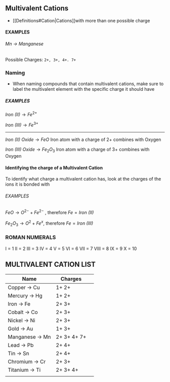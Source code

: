## Multivalent Cations

- [[Definitions#Cation|Cations]]with more than one possible charge
#### EXAMPLES
###### Mn -> Manganese
Possible Charges:
`2+, 3+, 4+. 7+`

### Naming
- When naming compounds that contain multivalent cations, make sure to label the multivalent element with the specific charge it should have

##### EXAMPLES
$\textit{Iron (II)} \rightarrow Fe^{2+}$

$\textit{Iron (III)} \rightarrow Fe^{3+}$


-----------------------------------------------------------------------

$\textit{Iron (II) Oxide} \rightarrow FeO$
Iron atom with a charge of 2+ combines with Oxygen

$\textit{Iron (III) Oxide} \rightarrow Fe_2O_3$
Iron atom with a charge of 3+ combines with Oxygen


#### Identifying the charge of a Multivalent Cation

To identify what charge a multivalent cation has, look at the charges of the ions it is bonded with 

###### EXAMPLES
$FeO \rightarrow O^{2-} + Fe^{2-}$ , therefore $Fe = \textit{Iron (II)}$ 

$Fe_2O_3 \rightarrow O^2 + Fe^x$, therefore $Fe = \textit{Iron (III)}$ 


### ROMAN NUMERALS
I = 1
II = 2
III = 3
IV = 4
V = 5
VI = 6
VII = 7
VIII = 8
IX = 9
X = 10


## MULTIVALENT CATION LIST

| Name                     | Charges     |     |
| ------------------------ | ----------- | --- |
| Copper ->         Cu     | 1+ 2+       |     |
| Mercury ->       Hg      | 1+ 2+       |     |
| Iron ->              Fe  | 2+ 3+       |     |
| Cobalt ->          Co    | 2+ 3+       |     |
| Nickel ->           Ni   | 2+ 3+       |     |
| Gold ->             Au   | 1+ 3+       |     |
| Manganese -> Mn          | 2+ 3+ 4+ 7+ |     |
| Lead ->             Pb   | 2+ 4+       |     |
| Tin ->                Sn | 2+ 4+       |     |
| Chromium ->    Cr        | 2+ 3+       |     |
| Titanium ->       Ti     | 2+ 3+ 4+    |     |
|                          |             |     |


